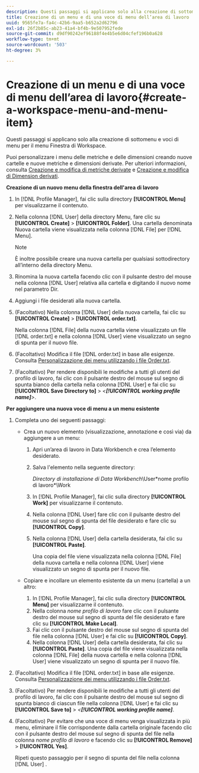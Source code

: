 ```yaml
---
description: Questi passaggi si applicano solo alla creazione di sottomenu e voci di menu per il menu Finestra di Workspace.
title: Creazione di un menu e di una voce di menu dell’area di lavoro
uuid: 9565fe7a-fa4c-42b6-9aa5-b652a2d62796
exl-id: 26f2b85c-ab23-41a4-bf4b-9e507952fede
source-git-commit: d9df90242ef96188f4e4b5e6d04cfef196b0a628
workflow-type: tm+mt
source-wordcount: '503'
ht-degree: 3%

---
```


# Creazione di un menu e di una voce di menu dell’area di lavoro{#create-a-workspace-menu-and-menu-item}

Questi passaggi si applicano solo alla creazione di sottomenu e voci di menu per il menu Finestra di Workspace.

Puoi personalizzare i menu delle metriche e delle dimensioni creando nuove cartelle e nuove metriche e dimensioni derivate. Per ulteriori informazioni, consulta [Creazione e modifica di metriche derivate](../../../../home/c-get-started/c-admin-intrf/c-prof-mgr/c-drvd-mtrcs.md#concept-e41723b342a849309874b26232224a40) e [Creazione e modifica di Dimension derivati](../../../../home/c-get-started/c-admin-intrf/c-prof-mgr/c-dvrd-dim.md#concept-ece3c3ea8cdf4fc796680173993bff93).

**Creazione di un nuovo menu della finestra dell&#39;area di lavoro**

1. In [!DNL Profile Manager], fai clic sulla directory **[!UICONTROL Menu]** per visualizzarne il contenuto.
1. Nella colonna [!DNL User] della directory Menu, fare clic su **[!UICONTROL Create]** > **[!UICONTROL Folder]**. Una cartella denominata Nuova cartella viene visualizzata nella colonna [!DNL File] per [!DNL Menu].

   >[!NOTE]
   >
   >È inoltre possibile creare una nuova cartella per qualsiasi sottodirectory all’interno della directory Menu.

1. Rinomina la nuova cartella facendo clic con il pulsante destro del mouse nella colonna [!DNL User] relativa alla cartella e digitando il nuovo nome nel parametro Dir.
1. Aggiungi i file desiderati alla nuova cartella.
1. (Facoltativo) Nella colonna [!DNL User] della nuova cartella, fai clic su **[!UICONTROL Create]** > **[!UICONTROL order.txt]**.

   Nella colonna [!DNL File] della nuova cartella viene visualizzato un file [!DNL order.txt] e nella colonna [!DNL User] viene visualizzato un segno di spunta per il nuovo file.

1. (Facoltativo) Modifica il file [!DNL order.txt] in base alle esigenze. Consulta [Personalizzazione dei menu utilizzando i file Order.txt](../../../../home/c-get-started/c-intf-anlys-ftrs/c-ctm-menus/t-cstm-menus-ordr-files.md#task-a391800a8dd444deb3e1516d5189f999).
1. (Facoltativo) Per rendere disponibili le modifiche a tutti gli utenti del profilo di lavoro, fai clic con il pulsante destro del mouse sul segno di spunta bianco della cartella nella colonna [!DNL User] e fai clic su **[!UICONTROL Save Directory to]** > *&lt;**[!UICONTROL working profile name]**>*.

**Per aggiungere una nuova voce di menu a un menu esistente**

1. Completa uno dei seguenti passaggi:

   * Crea un nuovo elemento (visualizzazione, annotazione e così via) da aggiungere a un menu:

      1. Apri un’area di lavoro in Data Workbench e crea l’elemento desiderato.
      1. Salva l&#39;elemento nella seguente directory:

         *Directory di installazione di Data Workbench*\User\*nome profilo di lavoro*\Work

      1. In [!DNL Profile Manager], fai clic sulla directory **[!UICONTROL Work]** per visualizzarne il contenuto.
      1. Nella colonna [!DNL User] fare clic con il pulsante destro del mouse sul segno di spunta del file desiderato e fare clic su **[!UICONTROL Copy]**.
      1. Nella colonna [!DNL User] della cartella desiderata, fai clic su **[!UICONTROL Paste]**.

         Una copia del file viene visualizzata nella colonna [!DNL File] della nuova cartella e nella colonna [!DNL User] viene visualizzato un segno di spunta per il nuovo file.
   * Copiare e incollare un elemento esistente da un menu (cartella) a un altro:

      1. In [!DNL Profile Manager], fai clic sulla directory **[!UICONTROL Menu]** per visualizzarne il contenuto.
      1. Nella colonna *nome profilo di lavoro* fare clic con il pulsante destro del mouse sul segno di spunta del file desiderato e fare clic su **[!UICONTROL Make Local]**.
      1. Fai clic con il pulsante destro del mouse sul segno di spunta del file nella colonna [!DNL User] e fai clic su **[!UICONTROL Copy]**.
      1. Nella colonna [!DNL User] della cartella desiderata, fai clic su **[!UICONTROL Paste]**. Una copia del file viene visualizzata nella colonna [!DNL File] della nuova cartella e nella colonna [!DNL User] viene visualizzato un segno di spunta per il nuovo file.


1. (Facoltativo) Modifica il file [!DNL order.txt] in base alle esigenze. Consulta [Personalizzazione dei menu utilizzando i file Order.txt](../../../../home/c-get-started/c-intf-anlys-ftrs/c-ctm-menus/t-cstm-menus-ordr-files.md#task-a391800a8dd444deb3e1516d5189f999).
1. (Facoltativo) Per rendere disponibili le modifiche a tutti gli utenti del profilo di lavoro, fai clic con il pulsante destro del mouse sul segno di spunta bianco di ciascun file nella colonna [!DNL User] e fai clic su **[!UICONTROL Save to]** > *&lt;**[!UICONTROL working profile name]***.
1. (Facoltativo) Per evitare che una voce di menu venga visualizzata in più menu, eliminare il file corrispondente dalla cartella originale facendo clic con il pulsante destro del mouse sul segno di spunta del file nella colonna *nome profilo di lavoro* e facendo clic su **[!UICONTROL Remove]** > **[!UICONTROL Yes]**.

   Ripeti questo passaggio per il segno di spunta del file nella colonna [!DNL User] .
